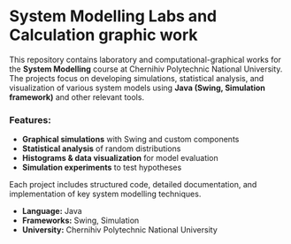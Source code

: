 # System Modelling Labs and Calculation graphic work

This repository contains laboratory and computational-graphical works for the **System Modelling** course at Chernihiv Polytechnic National University. The projects focus on developing simulations, statistical analysis, and visualization of various system models using **Java (Swing, Simulation framework)** and other relevant tools.  

### **Features:**  
- **Graphical simulations** with Swing and custom components  
- **Statistical analysis** of random distributions  
- **Histograms & data visualization** for model evaluation  
- **Simulation experiments** to test hypotheses  

Each project includes structured code, detailed documentation, and implementation of key system modelling techniques.  

- **Language:** Java  
- **Frameworks:** Swing, Simulation
- **University:** Chernihiv Polytechnic National University  
